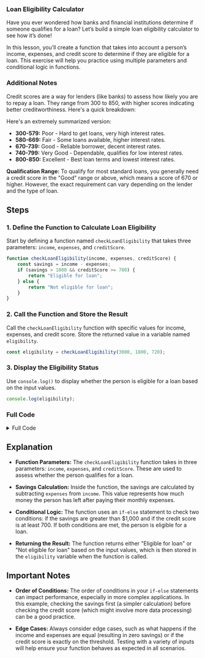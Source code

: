 ### Loan Eligibility Calculator

Have you ever wondered how banks and financial institutions determine if someone qualifies for a loan? Let’s build a simple loan eligibility calculator to see how it’s done! 

In this lesson, you’ll create a function that takes into account a person’s income, expenses, and credit score to determine if they are eligible for a loan. This exercise will help you practice using multiple parameters and conditional logic in functions.

### Additional Notes
Credit scores are a way for lenders (like banks) to assess how likely you are to repay a loan. They range from 300 to 850, with higher scores indicating better creditworthiness. Here's a quick breakdown:

Here's an extremely summarized version:

- **300-579:** Poor - Hard to get loans, very high interest rates.
- **580-669:** Fair - Some loans available, higher interest rates.
- **670-739:** Good - Reliable borrower, decent interest rates.
- **740-799:** Very Good - Dependable, qualifies for low interest rates.
- **800-850:** Excellent - Best loan terms and lowest interest rates.

**Qualification Range:**
To qualify for most standard loans, you generally need a credit score in the "Good" range or above, which means a score of 670 or higher. However, the exact requirement can vary depending on the lender and the type of loan.

## Steps

### 1. Define the Function to Calculate Loan Eligibility

Start by defining a function named `checkLoanEligibility` that takes three parameters: `income`, `expenses`, and `creditScore`.

```javascript
function checkLoanEligibility(income, expenses, creditScore) {
    const savings = income - expenses;
    if (savings > 1000 && creditScore >= 700) {
        return "Eligible for loan";
    } else {
        return "Not eligible for loan";
    }
}
```

### 2. Call the Function and Store the Result

Call the `checkLoanEligibility` function with specific values for income, expenses, and credit score. Store the returned value in a variable named `eligibility`.

```javascript
const eligibility = checkLoanEligibility(3000, 1800, 720);
```

### 3. Display the Eligibility Status

Use `console.log()` to display whether the person is eligible for a loan based on the input values.

```javascript
console.log(eligibility);
```

### Full Code

<details>
<summary>Full Code</summary>

```javascript
function checkLoanEligibility(income, expenses, creditScore) {
    const savings = income - expenses;
    if (savings > 1000 && creditScore >= 700) {
        return "Eligible for loan";
    } else {
        return "Not eligible for loan";
    }
}

const eligibility = checkLoanEligibility(3000, 1800, 720);
console.log(eligibility);
```

</details>

## Explanation

- **Function Parameters:** The `checkLoanEligibility` function takes in three parameters: `income`, `expenses`, and `creditScore`. These are used to assess whether the person qualifies for a loan.

- **Savings Calculation:** Inside the function, the savings are calculated by subtracting `expenses` from `income`. This value represents how much money the person has left after paying their monthly expenses.

- **Conditional Logic:** The function uses an `if-else` statement to check two conditions: if the savings are greater than $1,000 and if the credit score is at least 700. If both conditions are met, the person is eligible for a loan.

- **Returning the Result:** The function returns either "Eligible for loan" or "Not eligible for loan" based on the input values, which is then stored in the `eligibility` variable when the function is called.

## Important Notes

- **Order of Conditions:** The order of conditions in your `if-else` statements can impact performance, especially in more complex applications. In this example, checking the savings first (a simpler calculation) before checking the credit score (which might involve more data processing) can be a good practice.

- **Edge Cases:** Always consider edge cases, such as what happens if the income and expenses are equal (resulting in zero savings) or if the credit score is exactly on the threshold. Testing with a variety of inputs will help ensure your function behaves as expected in all scenarios.